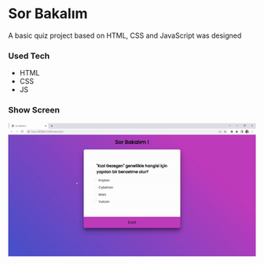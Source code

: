 <h1>Sor Bakalım </h1>
<p>A basic quiz project based on HTML, CSS and JavaScript was designed</p>
<h3>Used Tech</h3>
<p>
    <ul>
        <li>HTML </li>
        <li>CSS</li>
        <li>JS</li>
</ul>
</p>
<h3>Show Screen</h3>
<img src="/ezgif.com-video-to-gif.gif" alt="">
